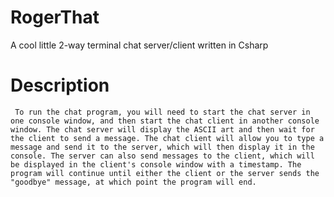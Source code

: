 # RogerThat
A cool little 2-way terminal chat server/client written in Csharp 

# Description
``` To run the chat program, you will need to start the chat server in one console window, and then start the chat client in another console window. The chat server will display the ASCII art and then wait for the client to send a message. The chat client will allow you to type a message and send it to the server, which will then display it in the console. The server can also send messages to the client, which will be displayed in the client's console window with a timestamp. The program will continue until either the client or the server sends the "goodbye" message, at which point the program will end.```
